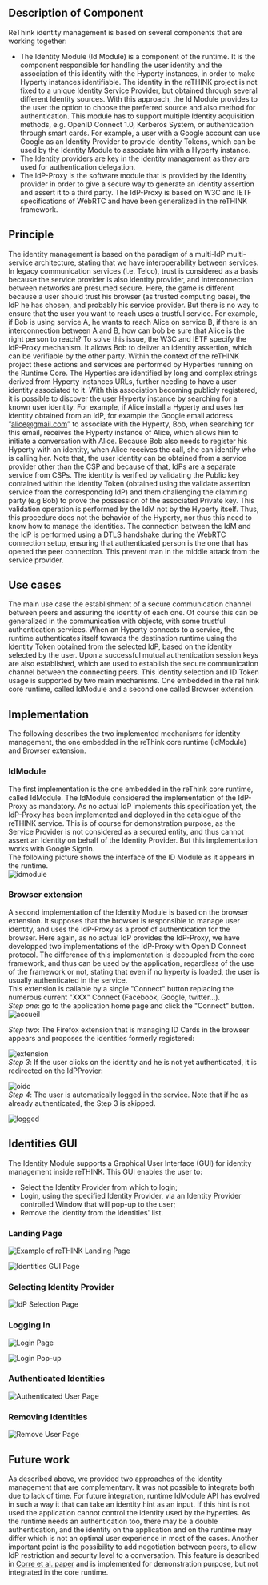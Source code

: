 ## Description of Component
ReThink identity management is based on several components that are working together:
* The Identity Module (Id Module) is a component of the runtime. It is the component responsible for handling the user identity and the association of this identity with the Hyperty instances, in order to make Hyperty instances identifiable. The identity in the reTHINK project is not fixed to a unique Identity Service Provider, but obtained through several different Identity sources. With this approach, the Id Module provides to the user the option to choose the preferred source and also method for authentication. This module has to support multiple Identity acquisition methods, e.g. OpenID Connect 1.0, Kerberos System, or authentication through smart cards. For example, a user with a Google account can use Google as an Identity Provider to provide Identity Tokens, which can be used by the Identity Module to associate him with a Hyperty instance.
* The Identity providers are key in the identity management as they are used for authentication delegation.
* The IdP-Proxy is the software module that is provided by the Identity provider in order to give a secure way to generate an identity assertion and assert it to a third party. The IdP-Proxy is based on W3C and IETF specifications of WebRTC and have been generalized in the reTHINK framework.

## Principle

The identity management is based on the paradigm of a multi-IdP multi-service architecture, stating that we have interoperability between services. In legacy communication services (i.e. Telco), trust is considered as a basis because the service provider is also identity provider, and interconnection between networks are presumed secure. Here, the game is different because a user should trust his browser (as trusted computing base), the IdP he has chosen, and probably his service provider. But there is no way to ensure that the user you want to reach uses a trustful service. For example, if Bob is using service A, he wants to reach Alice on service B, if there is an interconnection between A and B, how can bob be sure that Alice is the right person to reach? To solve this issue, the W3C and IETF specify the IdP-Proxy mechanism. It allows Bob to deliver an identity assertion, which can be verifiable by the other party. Within the context of the reTHINK project these actions and services are performed by Hyperties running on the Runtime Core. The Hyperties are identified by long and complex strings derived from Hyperty instances URLs, further needing to have a user identity associated to it. With this association becoming publicly registered, it is possible to discover the user Hyperty instance by searching for a known user identity. For example, if Alice install a Hyperty and uses her identity obtained from an IdP, for example the Google email address ”alice@gmail.com” to associate with the Hyperty, Bob, when searching for this email, receives the Hyperty instance of Alice, which allows him to initiate a conversation with Alice. Because Bob also needs to register his Hyperty with an identity, when Alice receives the call, she can identify who is calling her. Note that, the user identity can be obtained from a service provider other than the CSP and because of that, IdPs are a separate service from CSPs.
The identity is verified by validating the Public key contained within the Identity Token (obtained using the validate assertion service from the corresponding IdP) and them challenging the clamming party (e.g Bob) to prove the possession of the associated Private key. This validation operation is performed by the IdM not by the Hyperty itself. Thus, this procedure does not the behavior of the Hyperty, nor thus this need to know how to manage the identities.
The connection between the IdM and the IdP is performed using a DTLS handshake during the WebRTC connection setup, ensuring that authenticated person is the one that has opened the peer connection. This prevent man in the middle attack from the service provider.

## Use cases
The main use case the establishment of a secure communication channel between peers and assuring the identity of each one. Of course this can be generalized in the communication with objects, with some trustful authentication services. 
When an Hyperty connects to a service, the runtime authenticates itself towards the destination runtime using the Identity Token obtained from the selected IdP, based on the identity selected by the user. Upon a successful mutual authentication session keys are also established, which are used to establish the secure communication channel between the connecting peers. This identity selection and ID Token usage is supported by two main mechanisms. One embedded in the reThink core runtime, called IdModule and a second one called Browser extension.

## Implementation
The following describes the two implemented mechanisms for identity management, the one embedded in the reThink core runtime (IdModule) and Browser extension.

### IdModule
The first implementation is the one embedded in the reThink core runtime, called IdModule. The IdModule considered the implementation of the IdP-Proxy as mandatory. As no actual IdP implements this specification yet, the IdP-Proxy has been implemented and deployed in the catalogue of the reTHINK service. This is of course for demonstration purpose, as the Service Provider is not considered as a secured entity, and thus cannot assert an Identity on behalf of the Identity Provider. But this implementation works with Google SignIn.  
The following picture shows the interface of the ID Module as it appears in the runtime.  
![idmodule](https://user-images.githubusercontent.com/10738516/27957576-505abd36-631f-11e7-8a05-1512b83c0a09.png)  

### Browser extension
A second implementation of the Identity Module is based on the browser extension. It supposes that the browser is responsible to manage user identity, and uses the IdP-Proxy as a proof of authentication for the browser. Here again, as no actual IdP provides the IdP-Proxy, we have developped two implementations of the IdP-Proxy with OpenID Connect protocol. The difference of this implementation is decoupled from the core framework, and thus can be used by the application, regardless of the use of the framework or not, stating that even if no hyperty is loaded, the user is usually authenticated in the service.  
This extension is callable by a single "Connect" button replacing the numerous current "XXX" Connect (Facebook, Google, twitter...).  
*Step one*: go to the application home page and click the "Connect" button.  
![accueil](https://user-images.githubusercontent.com/10738516/27957881-a8234fbe-6320-11e7-809e-7d87824b02d9.png)  

*Step two*:
The Firefox extension that is managing ID Cards in the browser appears and proposes the identities formerly registered:  

![extension](https://user-images.githubusercontent.com/10738516/27957661-b7b19a2c-631f-11e7-8de4-3c6c691f7196.png)  
*Step 3*: If the user clicks on the identity and he is not yet authenticated, it is redirected on the IdPProvier:  

![oidc](https://user-images.githubusercontent.com/10738516/27958440-50d7e12c-6323-11e7-89f8-c2debaf7c6a2.png)  
*Step 4*: The user is automatically logged in the service. Note that if he as already authenticated, the Step 3 is skipped.  

![logged](https://user-images.githubusercontent.com/10738516/27958332-d76ac034-6322-11e7-99ad-753106fc66ba.png)  

## Identities GUI

The Identity Module supports a Graphical User Interface (GUI) for identity management inside reTHINK. This GUI enables the user to:
* Select the Identity Provider from which to login;
* Login, using the specified Identity Provider, via an Identity Provider controlled Window that will pop-up to the user;
* Remove the identity from the identities' list.

### Landing Page

![Example of reTHINK Landing Page](./gui-images/1-guilanding.png)

![Identities GUI Page](./gui-images/2-idgui.png)

### Selecting Identity Provider

![IdP Selection Page](./gui-images/3-idpgui.png)

### Logging In

![Login Page](./gui-images/4-logingui.png)

![Login Pop-up](./gui-images/5-popup.png)

### Authenticated Identities

![Authenticated User Page](./gui-images/6-authenticated.png)

### Removing Identities

![Remove User Page](./gui-images/7-removegui.png)

## Future work
As described above, we provided two approaches of the identity management that are complementary.
It was not possible to integrate both due to lack of time.
For future integration, runtime IdModule API has evolved in such a way it that can take an identity hint as an input. If this hint is not used the application cannot control the identity used by the hyperties.
As the runtime needs an authentication too, there may be a double authentication, and the identity on the application and on the runtime may differ which is not an optimal user experience in most of the cases.
Another important point is the possibility to add negotiation between peers, to allow IdP restriction and security level to a conversation. This feature is described in [Corre et al. paper](https://link.springer.com/chapter/10.1007%2F978-3-319-60131-1_27) and is implemented for demonstration purpose, but not integrated in the core runtime.

